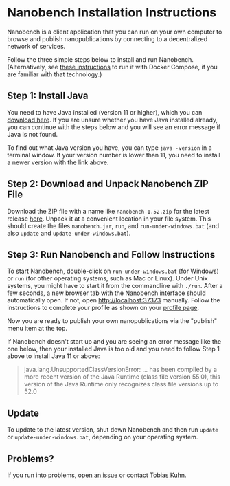 Nanobench Installation Instructions
===================================

Nanobench is a client application that you can run on your own computer to browse and publish nanopublications by connecting to a decentralized network of services.

Follow the three simple steps below to install and run Nanobench.
(Alternatively, see [these instructions](INSTALL-with-Docker.md) to run it with Docker Compose, if you are familiar with that technology.)


## Step 1: Install Java

You need to have Java installed (version 11 or higher), which you can [download here](https://www.oracle.com/java/technologies/downloads/).
If you are unsure whether you have Java installed already, you can continue with the steps below and you will see an error message if Java is not found.

To find out what Java version you have, you can type `java -version` in a terminal window. If your version number is lower than 11, you need to install a newer version with the link above.

## Step 2: Download and Unpack Nanobench ZIP File

Download the ZIP file with a name like `nanobench-1.52.zip` for the latest release [here](https://github.com/peta-pico/nanobench/releases/latest).
Unpack it at a convenient location in your file system.
This should create the files `nanobench.jar`, `run`, and `run-under-windows.bat` (and also `update` and `update-under-windows.bat`).


## Step 3: Run Nanobench and Follow Instructions

To start Nanobench, double-click on `run-under-windows.bat` (for Windows) or `run` (for other operating systems, such as Mac or Linux).
Under Unix systems, you might have to start it from the commandline with `./run`.
After a few seconds, a new browser tab with the Nanobench interface should automatically open.
If not, open [http://localhost:37373](http://localhost:37373) manually.
Follow the instructions to complete your profile as shown on your [profile page](http://localhost:37373/profile).

Now you are ready to publish your own nanopublications via the "publish" menu item at the top.

If Nanobench doesn't start up and you are seeing an error message like the one below, then your installed Java is too old and you need to follow Step 1 above to install Java 11 or above:

> java.lang.UnsupportedClassVersionError: ... has been compiled by a more recent version of the Java Runtime (class file version 55.0), this version of the Java Runtime only recognizes class file versions up to 52.0

## Update

To update to the latest version, shut down Nanobench and then run `update` or `update-under-windows.bat`, depending on your operating system.

## Problems?

If you run into problems, [open an issue](https://github.com/peta-pico/nanobench/issues) or contact [Tobias Kuhn](mailto:kuhntobias@gmail.com).
